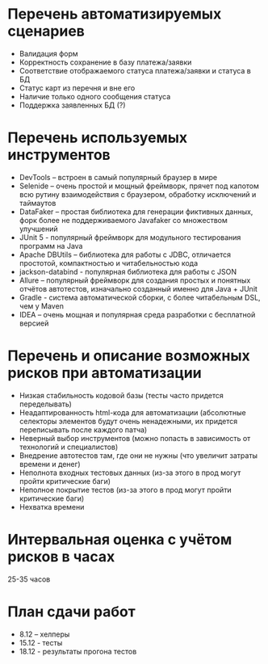 # Перечень автоматизируемых сценариев
- Валидация форм
- Корректность сохранение в базу платежа/заявки
- Соответствие отображаемого статуса платежа/заявки и статуса в БД
- Статус карт из перечня и вне его
- Наличие только одного сообщения статуса
- Поддержка заявленных БД (?)

# Перечень используемых инструментов
- DevTools – встроен в самый популярный браузер в мире
- Selenide – очень простой и мощный фреймворк, прячет под капотом всю рутину взаимодействия с браузером, обработку исключений и таймаутов
- DataFaker – простая библиотека для генерации фиктивных данных, форк более не поддерживаемого Javafaker со множеством улучшений
- JUnit 5 - популярный фреймворк для модульного тестирования программ на Java
- Apache DBUtils – библиотека для работы с JDBC, отличается простотой, компактностью и читабельностью кода
- jackson-databind - популярная библиотека для работы с JSON
- Allure – популярный фреймворк для создания простых и понятных отчётов автотестов, изначально созданный именно для Java + JUnit
- Gradle - система автоматической сборки, с более читабельным DSL, чем у Maven
- IDEA – очень мощная и популярная среда разработки с бесплатной версией

# Перечень и описание возможных рисков при автоматизации
- Низкая стабильность кодовой базы (тесты часто придется переделывать)
- Неадаптированность html-кода для автоматизации (абсолютные селекторы элементов будут очень ненадежными, их придется переписывать после каждого патча)
- Неверный выбор инструментов (можно попасть в зависимость от технологий и специалистов)
- Внедрение автотестов там, где они не нужны (что увеличит затраты времени и денег)
- Неполнота входных тестовых данных (из-за этого в прод могут пройти критические баги)
- Неполное покрытие тестов (из-за этого в прод могут пройти критические баги)
- Нехватка времени

# Интервальная оценка с учётом рисков в часах
25-35 часов

# План сдачи работ
- 8.12 – хелперы
- 15.12 - тесты
- 18.12 - результаты прогона тестов